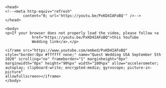 <!-- https://www.w3docs.com/snippets/html/how-to-redirect-a-web-page-in-html.html -->
<!-- peterkw.github.io/QuestWedding/USA -->
<html>

    <head>
    <!--<meta http-equiv="refresh"
            content="0; url='https://youtu.be/PxKD4IAFoBQ'" />-->
    </head>

    <body>
    <p>If your browser does not properly load the video, please follow <a
                href="https://youtu.be/PxKD4IAFoBQ">this YouTube
                Wedding link</a>.</p>

    <iframe src="https://www.youtube.com/embed/PxKD4IAFoBQ" style="border:0px #ffffff none;" name="Quest Wedding USA September 5th 2020" scrolling="no" frameborder="1" marginheight="0px" marginwidth="0px" height="90%px" width="100%px" allow="accelerometer; autoplay; clipboard-write; encrypted-media; gyroscope; picture-in-picture"
    allowfullscreen></iframe>
    </body>

</html>

<!--
<html>

    <head>
        <script src="https://ajax.googleapis.com/ajax/libs/jquery/3.5.1/jquery.min.js"></script>
        <script>
            function load() {
                $("p").hide();
                setTimeout(function () {
                    $("p").show();
                }, 10);
            };
            load;
        </script>
        <meta http-equiv="refresh" content="1;
            url='https://youtu.be/thibHdxJ3MY?list=PLpSOD3GsUjMMBcKko1U17hNHfjfAp5Wht'" />
    </head>

    <body>
        <p id=" load" class="load">If your browser does not automatically redirect you, please follow <a
                href="https://youtu.be/thibHdxJ3MY?list=PLpSOD3GsUjMMBcKko1U17hNHfjfAp5Wht">this YouTube
                Concert Band link</a></p>
    </body>

</html>
-->
